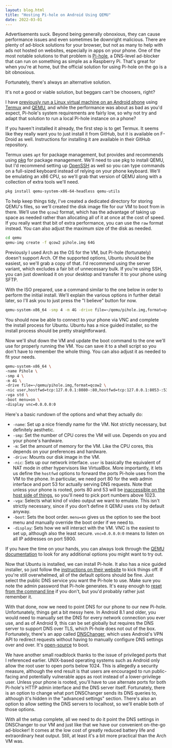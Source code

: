 ```yaml
---
layout: blog.html
title: "Hosting Pi-hole on Android Using QEMU"
date: 2022-03-01
---
```


Advertisements suck. Beyond being generally obnoxious, they can cause performance issues and even sometimes be downright malicious. There are plenty of ad-block solutions for your browser, but not as many to help with ads not hosted on websites, especially in apps on your phone. One of the most notable solutions to that problem is [Pi-hole](https://pi-hole.net), a DNS-level ad-blocker that can run on something as simple as a Raspberry Pi. That's great for when you're at home, but the official solution for using Pi-hole on the go is a bit obnoxious.

Fortunately, there's always an alternative solution.

It's not a good or viable solution, but beggars can't be choosers, right?
<!-- more -->

I have [previously run a Linux virtual machine on an Android phone](https://jacen.moe/blog/20211227-running-qemu-on-an-android-host/) using [Termux](https://github.com/termux/termux-app) and [QEMU](https://www.qemu.org), and while the performance was about as bad as you'd expect, Pi-hole's system requirements are fairly low, so why not try and adapt that solution to run a local Pi-hole instance on a phone?

If you haven't installed it already, the first step is to get Termux. It seems like they really want you to just install it from GitHub, but it is available on F-Droid as well. Instructions for installing it are available in their GitHub repository.

Termux uses `apt` for package management, but provides and recommends using [pkg](https://wiki.termux.com/wiki/Package_Management) for package management. We'll need to use pkg to install QEMU, but I'd recommend setting up [OpenSSH](https://wiki.termux.com/wiki/Remote_Access#Using_the_SSH_server) as well so you can type commands on a full-sized keyboard instead of relying on your phone keyboard. We'll be emulating an x86 CPU, so we'll grab that version of QEMU along with a collection of extra tools we'll need.

```bash
pkg install qemu-system-x86-64-headless qemu-utils
```

To help keep things tidy, I've created a dedicated directory for storing QEMU's files, so we'll created the disk image file for our VM to boot from in there. We’ll use the `qcow2` format, which has the advantage of taking up space as needed rather than allocating all of it at once at the cost of speed. If you really want that bit of extra performance, you can use the `raw` format instead. You can also adjust the maximum size of the disk as needed.

```bash
cd qemu
qemu-img create -f qcow2 pihole.img 64G
```

Previously I used Arch as the OS for the VM, but Pi-hole (fortunately) doesn't support Arch. Of the supported options, Ubuntu should be the easiest, so we'll grab a copy of that. I'd recommend using the server variant, which excludes a fair bit of unnecessary bulk. If you're using SSH, you can just download it on your desktop and transfer it to your phone using SFTP.

With the ISO prepared, use a command similar to the one below in order to perform the initial install. We'll explain the various options in further detail later, so I'll ask you to just press the "I believe" button for now.

```bash
qemu-system-x86_64 -smp 4 -m 4G -drive file=~/qemu/pihole.img,format=qcow2 -cdrom ~/qemu/ubuntu.iso -vga std -boot menu=on -display vnc=0.0.0.0:0
```

You should now be able to connect to your phone via VNC and complete the install process for Ubuntu. Ubuntu has a nice guided installer, so the install process should be pretty straightforward.

Now we'll shut down the VM and update the boot command to the one we'll use for properly running the VM. You can save it to a shell script so you don't have to remember the whole thing. You can also adjust it as needed to fit your needs.

```bash
qemu-system-x86_64 \
-name Pihole \
-smp 4 \
-m 4G \
-drive file=~/qemu/pihole.img,format=qcow2 \
-nic user,hostfwd=tcp:127.0.0.1:8080-:80,hostfwd=tcp:127.0.0.1:8053-:53,hostfwd=udp:127.0.0.1:8053-:53 \
-vga std \
-boot menu=on \
-display vnc=0.0.0.0:0
```

Here's a basic rundown of the options and what they actually do:

- `-name`: Set up a nice friendly name for the VM. Not strictly necessary, but definitely aesthetic.
- `-smp`: Set the number of CPU cores the VM will use. Depends on you and your phone's hardware.
- `-m`: Set the amount of memory for the VM. Like the CPU cores, this depends on your preferences and hardware.
- `-drive`: Mounts our disk image in the VM.
- `-nic`: Sets up our network interface. `user` is basically the equivalent of NAT mode in other hypervisors like VirtualBox. More importantly, it lets us define the `hostfwd` options to forward the ports Pi-hole uses from the VM to the phone. In particular, we need port 80 for the web admin interface and port 53 for actually serving DNS requests. Note that unless your phone is rooted, ports 80 and 53 will be [inaccessible on the host side of things](https://www.staldal.nu/tech/2007/10/31/why-can-only-root-listen-to-ports-below-1024/), so you'll need to pick port numbers above 1023.
- `-vga`: Selects what kind of video output we want to emulate. This isn't strictly necessary, since if you don't define it QEMU uses `std` by default anyway.
- `-boot`: Sets the boot order. `menu=on` gives us the option to see the boot menu and manually override the boot order if we need to.
- `-display`: Sets how we will interact with the VM. VNC is the easiest to set up, although also the least secure. `vnc=0.0.0.0:0` means to listen on all IP addresses on port 5900.

If you have the time on your hands, you can always look through the [QEMU documentation](https://www.qemu.org/docs/master/system/invocation.html) to look for any additional options you might want to try out.

Now that Ubuntu is installed, we can install Pi-hole. It also has a nice guided installer, so just follow the [instructions on their website](https://docs.pi-hole.net/main/basic-install/) to kick things off. If you're still overwhelmed, all of the default options should be fine. Just select the public DNS service you want the Pi-hole to use. Make sure you note the admin password that Pi-hole generates. It's easy enough to [reset from the command line](https://docs.pi-hole.net/core/pihole-command/#password) if you don't, but you'd probably rather just remember it.

With that done, now we need to point DNS for our phone to our new Pi-hole. Unfortunately, things get a bit messy here. In Android 8.1 and older, you would need to manually set the DNS for every network connection you ever use, and as of Android 9, this can be set globally but requires the DNS server to support DNS over TLS, which Pi-hole does not out of the box. Fortunately, there's an app called [DNSChanger](https://play.google.com/store/apps/details?id=com.frostnerd.dnschanger), which uses Android's VPN API to redirect requests without having to manually configure DNS settings over and over. It's [open-source](https://git.frostnerd.com/PublicAndroidApps/DnsChanger) to boot.

We have another small roadblock thanks to the issue of privileged ports that I referenced earlier. UNIX-based operating systems such as Android only allow the root user to open ports below 1024. This is allegedly a security measure, although the end result is that users are encouraged to run public-facing and potentially vulnerable apps as root instead of a lower-privilege user. Unless your phone is rooted, you'll have to use alternate ports for both Pi-hole's HTTP admin interface and the DNS server itself. Fortunately, there is an option to change what port DNSChanger sends its DNS queries to, although it's hidden in the "advanced settings" section. There's also an option to allow setting the DNS servers to localhost, so we'll enable both of those options.

With all the setup complete, all we need to do it point the DNS settings in DNSChanger to our VM and just like that we have our convenient on-the-go ad-blocker! It comes at the low cost of greatly reduced battery life and extraordinary heat output. Still, at least it's a bit more practical than the Arch VM was.